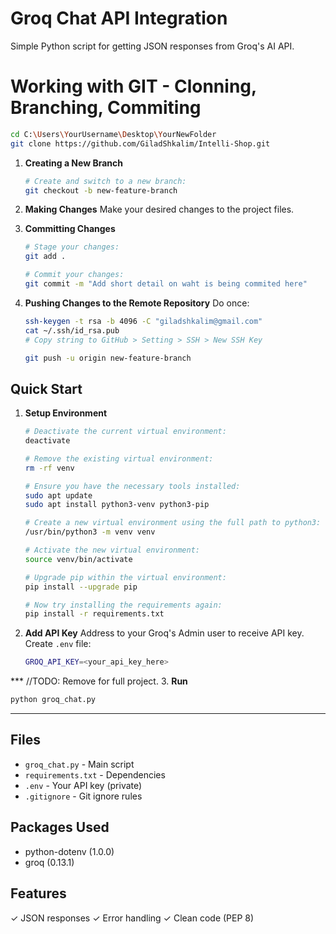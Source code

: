 # Groq Chat API Integration

Simple Python script for getting JSON responses from Groq's AI API.


   # Working with GIT - Clonning, Branching, Commiting
   ```bash
   cd C:\Users\YourUsername\Desktop\YourNewFolder
   git clone https://github.com/GiladShkalim/Intelli-Shop.git
   ```
   1. **Creating a New Branch**
      ```bash
      # Create and switch to a new branch:
      git checkout -b new-feature-branch
      ```
   
   2. **Making Changes**
      Make your desired changes to the project files.
   
   3. **Committing Changes**
      ```bash
      # Stage your changes:
      git add .
      ```
      ```bash
      # Commit your changes:
      git commit -m "Add short detail on waht is being commited here"
      ```
   4. **Pushing Changes to the Remote Repository**
      Do once: 
      ```bash
      ssh-keygen -t rsa -b 4096 -C "giladshkalim@gmail.com"
      cat ~/.ssh/id_rsa.pub
      # Copy string to GitHub > Setting > SSH > New SSH Key
      ```
   
      ```bash
      git push -u origin new-feature-branch
      ```
   
   
## Quick Start

1. **Setup Environment**
   ```bash
   # Deactivate the current virtual environment:
   deactivate

   # Remove the existing virtual environment:
   rm -rf venv

   # Ensure you have the necessary tools installed:
   sudo apt update
   sudo apt install python3-venv python3-pip

   # Create a new virtual environment using the full path to python3:
   /usr/bin/python3 -m venv venv

   # Activate the new virtual environment:
   source venv/bin/activate

   # Upgrade pip within the virtual environment:
   pip install --upgrade pip

   # Now try installing the requirements again:
   pip install -r requirements.txt
   ```

2. **Add API Key**
   Address to your Groq's Admin user to receive API key.
   Create `.env` file:
   ```bash
   GROQ_API_KEY=<your_api_key_here>
   ```

*** //TODO: Remove for full project.
3. **Run**
   ```bash
   python groq_chat.py
   ```
***

## Files
- `groq_chat.py` - Main script
- `requirements.txt` - Dependencies
- `.env` - Your API key (private)
- `.gitignore` - Git ignore rules

## Packages Used
- python-dotenv (1.0.0)
- groq (0.13.1)

## Features
✓ JSON responses
✓ Error handling
✓ Clean code (PEP 8) 
